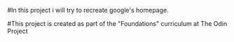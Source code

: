 #In this project i will try to recreate google's homepage.

#This project is created as part of the "Foundations" curriculum at The Odin Project
